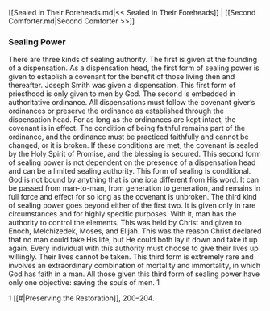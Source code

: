 [[Sealed in Their Foreheads.md|<< Sealed in Their Foreheads]]  |  [[Second Comforter.md|Second Comforter >>]]

### Sealing Power
There are three kinds of sealing authority. The first is given at the founding of a dispensation. As a dispensation head, the first form of sealing power is given to establish a covenant for the benefit of those living then and thereafter. Joseph Smith was given a dispensation. This first form of priesthood is only given to men by God. The second is embedded in authoritative ordinance. All dispensations must follow the covenant giver’s ordinances or preserve the ordinance as established through the dispensation head. For as long as the ordinances are kept intact, the covenant is in effect. The condition of being faithful remains part of the ordinance, and the ordinance must be practiced faithfully and cannot be changed, or it is broken. If these conditions are met, the covenant is sealed by the Holy Spirit of Promise, and the blessing is secured. This second form of sealing power is not dependent on the presence of a dispensation head and can be a limited sealing authority. This form of sealing is conditional. God is not bound by anything that is one iota different from His word. It can be passed from man-to-man, from generation to generation, and remains in full force and effect for so long as the covenant is unbroken. The third kind of sealing power goes beyond either of the first two. It is given only in rare circumstances and for highly specific purposes. With it, man has the authority to control the elements. This was held by Christ and given to Enoch, Melchizedek, Moses, and Elijah. This was the reason Christ declared that no man could take His life, but He could both lay it down and take it up again. Every individual with this authority must choose to give their lives up willingly. Their lives cannot be taken. This third form is extremely rare and involves an extraordinary combination of mortality and immortality, in which God has faith in a man. All those given this third form of sealing power have only one objective: saving the souls of men. 1



1
[[#|Preserving the Restoration]], 200–204.